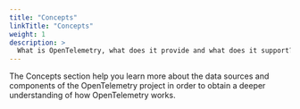 ```yaml
---
title: "Concepts"
linkTitle: "Concepts"
weight: 1
description: >
  What is OpenTelemetry, what does it provide and what does it support?
---
```


The Concepts section help you learn more about the data sources and components
of the OpenTelemetry project in order to obtain a deeper understanding of how
OpenTelemetry works.
